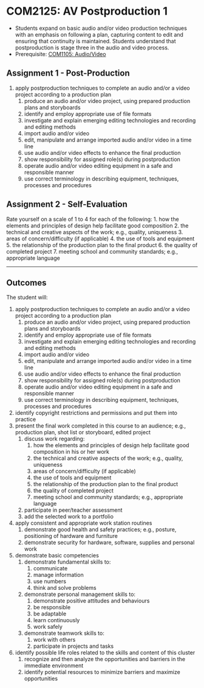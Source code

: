 # COM2125: AV Postproduction 1

* Students expand on basic audio and/or video production techniques with an emphasis on following a plan, capturing content to edit and ensuring that continuity is maintained. Students understand that postproduction is stage three in the audio and video process.
* Prerequisite: [COM1105: Audio/Video](COM1105.md)

## Assignment 1 - Post-Production

1. apply postproduction techniques to complete an audio and/or a video project according to a production plan
    1. produce an audio and/or video project, using prepared production plans and storyboards
    2. identify and employ appropriate use of file formats
    3. investigate and explain emerging editing technologies and recording and editing methods
    4. import audio and/or video
    5. edit, manipulate and arrange imported audio and/or video in a time line
    6. use audio and/or video effects to enhance the final production
    7. show responsibility for assigned role(s) during postproduction
    8. operate audio and/or video editing equipment in a safe and responsible manner
    9. use correct terminology in describing equipment, techniques, processes and procedures

## Assignment 2 - Self-Evaluation

Rate yourself on a scale of 1 to 4 for each of the following:
    1. how the elements and principles of design help facilitate good composition
    2. the technical and creative aspects of the work; e.g., quality, uniqueness
    3. areas of concern/difficulty (if applicable)
    4. the use of tools and equipment
    5. the relationship of the production plan to the final product
    6. the quality of completed project
    7. meeting school and community standards; e.g., appropriate language

---

## Outcomes

The student will:

1. apply postproduction techniques to complete an audio and/or a video project according to a production plan
    1. produce an audio and/or video project, using prepared production plans and storyboards
    2. identify and employ appropriate use of file formats
    3. investigate and explain emerging editing technologies and recording and editing methods
    4. import audio and/or video
    5. edit, manipulate and arrange imported audio and/or video in a time line
    6. use audio and/or video effects to enhance the final production
    7. show responsibility for assigned role(s) during postproduction
    8. operate audio and/or video editing equipment in a safe and responsible manner
    9. use correct terminology in describing equipment, techniques, processes and procedures
2. identify copyright restrictions and permissions and put them into practice
3. present the final work completed in this course to an audience; e.g., production plan, shot list or storyboard, edited project
    1. discuss work regarding:
        1. how the elements and principles of design help facilitate good composition in his or her work
        2. the technical and creative aspects of the work; e.g., quality, uniqueness
        3. areas of concern/difficulty (if applicable)
        4. the use of tools and equipment
        5. the relationship of the production plan to the final product
        6. the quality of completed project
        7. meeting school and community standards; e.g., appropriate language
    2. participate in peer/teacher assessment
    3. add the selected work to a portfolio
4. apply consistent and appropriate work station routines
    1. demonstrate good health and safety practices; e.g., posture, positioning of hardware and furniture
    2. demonstrate security for hardware, software, supplies and personal work
5. demonstrate basic competencies
    1. demonstrate fundamental skills to:
        1. communicate
        2. manage information
        3. use numbers
        4. think and solve problems
    2. demonstrate personal management skills to:
        1. demonstrate positive attitudes and behaviours
        2. be responsible
        3. be adaptable
        4. learn continuously
        5. work safely
    3. demonstrate teamwork skills to:
        1. work with others
        2. participate in projects and tasks
6. identify possible life roles related to the skills and content of this cluster
    1. recognize and then analyze the opportunities and barriers in the immediate environment
    2. identify potential resources to minimize barriers and maximize opportunities

